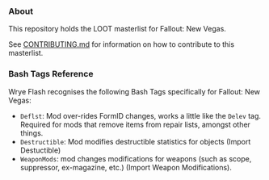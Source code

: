 ### About

This repository holds the LOOT masterlist for Fallout: New Vegas.

See [CONTRIBUTING.md](CONTRIBUTING.md) for information on how to contribute to this masterlist.

### Bash Tags Reference

Wrye Flash recognises the following Bash Tags specifically for Fallout: New Vegas:

* `Deflst`: Mod over-rides FormID changes, works a little like the `Delev` tag. Required for mods that remove items from repair lists, amongst other things.
* `Destructible`: Mod modifies destructible statistics for objects (Import Destuctible)
* `WeaponMods`: mod changes modifications for weapons (such as scope, suppressor, ex-magazine, etc.) (Import Weapon Modifications).
